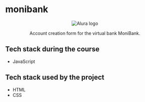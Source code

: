 # monibank

<p align="center"> <img src="https://github.com/MonicaHillman/aluraplay-requisicoes/blob/main/img/logo.png" alt="Alura logo"> </p>
<p align="center">Account creation form for the virtual bank MoniBank.</p>

## Tech stack during the course
* JavaScript

## Tech stack used by the project
* HTML
* CSS

